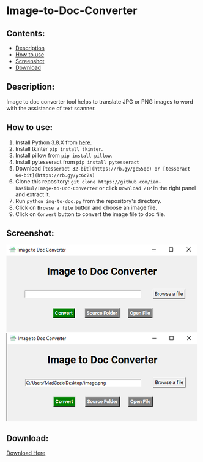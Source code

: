 # Image-to-Doc-Converter

## Contents:
- [Description](#Description)
- [How to use](#How%20to%20use)
- [Screenshot](#Screenshot)
- [Download](#Download)

## Description:
Image to doc converter tool helps to translate JPG or PNG images to word with the assistance of text scanner.

## How to use:
1. Install Python 3.8.X from [here](https://www.python.org/downloads/).
2. Install tkinter `pip install tkinter`.
3. Install pillow from `pip install pillow`.
4. Install pytesseract from `pip install pytesseract`
5. Download `[tesseract 32-bit](https://rb.gy/gc55qc) or [tesseract 64-bit](https://rb.gy/yc6c2s)`
6. Clone this repository: `git clone https://github.com/iam-hasibul/Image-to-Doc-Converter` or click `Download ZIP` in the right panel and extract it.
7. Run `python img-to-doc.py` from the repository's directory.
8. Click on `Browse a file` button and choose an image file.
9. Click on `Convert` button to convert the image file to doc file.

## Screenshot:
<img src="screenshots/screenshot-01.png" alt="Screenshot-01">
<img src="screenshots/screenshot-02.png" alt="Screenshot-02">

## Download:
[Download Here](https://github.com/iam-hasibul/Image-to-Doc-Converter/blob/main/Image%20to%20Doc%20Converter-1.0-win32.msi)